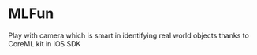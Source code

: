 # MLFun
Play with camera which is smart in identifying real world objects thanks to CoreML kit in iOS SDK
